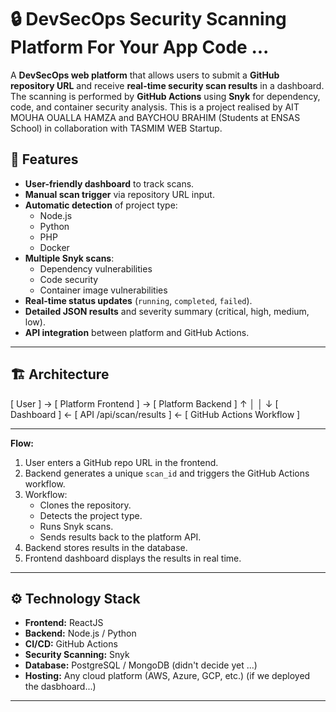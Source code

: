 # 🔒 DevSecOps Security Scanning Platform For Your App Code ...

 A **DevSecOps web platform** that allows users to submit a **GitHub repository URL** and receive **real-time security scan results** in a dashboard.  
The scanning is performed by **GitHub Actions** using **Snyk** for dependency, code, and container security analysis.
This is a project realised by AIT MOUHA OUALLA HAMZA and BAYCHOU BRAHIM (Students at ENSAS School) in collaboration with TASMIM WEB Startup.

## 📌 Features

- **User-friendly dashboard** to track scans.
- **Manual scan trigger** via repository URL input.
- **Automatic detection** of project type:
  - Node.js
  - Python
  - PHP
  - Docker
- **Multiple Snyk scans**:
  - Dependency vulnerabilities
  - Code security
  - Container image vulnerabilities
- **Real-time status updates** (`running`, `completed`, `failed`).
- **Detailed JSON results** and severity summary (critical, high, medium, low).
- **API integration** between platform and GitHub Actions.

---

## 🏗️ Architecture
[ User ] → [ Platform Frontend ] → [ Platform Backend ]
↑ │
│ ↓
[ Dashboard ] ← [ API /api/scan/results ] ← [ GitHub Actions Workflow ]

---

**Flow:**
1. User enters a GitHub repo URL in the frontend.
2. Backend generates a unique `scan_id` and triggers the GitHub Actions workflow.
3. Workflow:
   - Clones the repository.
   - Detects the project type.
   - Runs Snyk scans.
   - Sends results back to the platform API.
4. Backend stores results in the database.
5. Frontend dashboard displays the results in real time.

---

## ⚙️ Technology Stack

- **Frontend:** ReactJS
- **Backend:** Node.js / Python
- **CI/CD:** GitHub Actions
- **Security Scanning:** Snyk
- **Database:** PostgreSQL / MongoDB (didn't decide yet ...)
- **Hosting:** Any cloud platform (AWS, Azure, GCP, etc.) (if we deployed the dasbhoard...)

---

